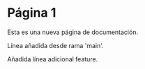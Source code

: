# Página 1

Esta es una nueva página de documentación.


Línea añadida desde rama 'main'.

Añadida línea adicional feature.